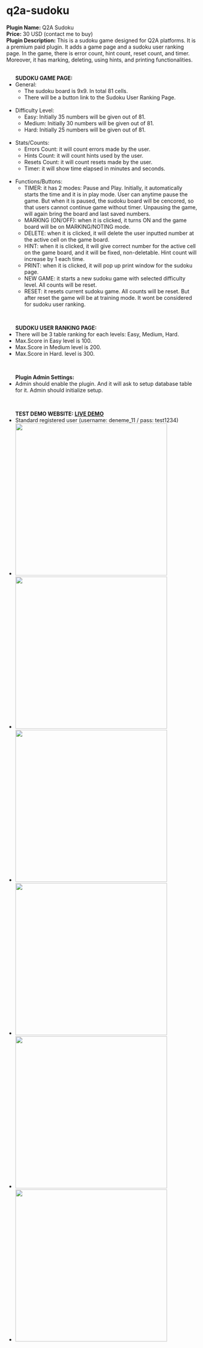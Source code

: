 # q2a-sudoku

<b>Plugin Name:</b>  Q2A Sudoku <br>
<b>Price:</b> 30 USD (contact me to buy) <br>
<b>Plugin Description:</b> This is a sudoku game designed for Q2A platforms. It is a premium paid plugin. It adds a game page and a sudoku user ranking page. In the game, there is error count, hint count, reset count, and timer. Moreover, it has marking, deleting, using hints, and printing functionalities.  <br>
<br>
<ul class="first">
	<b>SUDOKU GAME PAGE:</b>
	<li>General:
		<ul class="second">
			<li>The sudoku board is 9x9. In total 81 cells.</li>
      <li>There will be a button link to the Sudoku User Ranking Page.</li>
		</ul>
	</li>
  <br/>
  <li>Difficulty Level:
		<ul class="second">
			<li>Easy: Initially 35 numbers will be given out of 81.</li>
			<li>Medium: Initially 30 numbers will be given out of 81.</li>
      <li>Hard: Initially 25 numbers will be given out of 81.</li>
		</ul>
	</li>
  <br/>
  <li>Stats/Counts:
		<ul class="second">
			<li>Errors Count: it will count errors made by the user.</li>
      <li>Hints Count: it will count hints used by the user.</li>
      <li>Resets Count: it will count resets made by the user.</li>
      <li>Timer: it will show time elapsed in minutes and seconds.</li>
		</ul>
	</li>
  <br/>
<li>Functions/Buttons:
		<ul class="second">
			<li>TIMER: it has 2 modes: Pause and Play. Initially, it automatically starts the time and it is in play mode. User can anytime pause the game. But when it is paused, the sudoku board will be cencored, so that users cannot continue game without timer. Unpausing the game, will again bring the board and last saved numbers.</li>
      <li>MARKING (ON/OFF): when it is clicked, it turns ON and the game board will be on MARKING/NOTING mode.</li>
			<li>DELETE: when it is clicked, it will delete the user inputted number at the active cell on the game board.</li>
      <li>HINT: when it is clicked, it will give correct number for the active cell on the game board, and it will be fixed, non-deletable. Hint count will increase by 1 each time.</li>
      <li>PRINT: when it is clicked, it will pop up print window for the sudoku page.</li>
      <li>NEW GAME: it starts a new sudoku game with selected difficulty level. All counts will be reset.</li>
      <li>RESET: it resets current sudoku game. All counts will be reset. But after reset the game will be at training mode. It wont be considered for sudoku user ranking.</li>
		</ul>
	</li>
</ul>	
<br/>
<ul class="first">	
	<b>SUDOKU USER RANKING PAGE:</b>
	<li>There will be 3 table ranking for each levels: Easy, Medium, Hard.</li>
	<li>Max.Score in Easy level is 100.</li>
	<li>Max.Score in Medium level is 200.</li>
  <li>Max.Score in Hard. level is 300.</li>
</ul>
<br/>
<ul class="first">	
	<b>Plugin Admin Settings:</b>
	<li>Admin should enable the plugin. And it will ask to setup database table for it. Admin should initialize setup.</li>
</ul>
<br/>
<ul class="first">	
	<b>TEST DEMO WEBSITE: <a href="https://q2a-demo.gyzgyn.com/sudoku" target="_blank">LIVE DEMO</a></b>
	<li>Standard registered user (username: deneme_11 / pass: test1234)</li>
	<li><img src="https://ihlassovbetov.github.io/assets/plugin-ss/sudoku/sudoku-1.png" width="400px" height="auto" /></li>
	<li><img src="https://ihlassovbetov.github.io/assets/plugin-ss/sudoku/sudoku-2.png" width="400px" height="auto" /></li>
	<li><img src="https://ihlassovbetov.github.io/assets/plugin-ss/sudoku/sudoku-3.png" width="400px" height="auto" /></li>
	<li><img src="https://ihlassovbetov.github.io/assets/plugin-ss/sudoku/sudoku-4.png" width="400px" height="auto" /></li>
	<li><img src="https://ihlassovbetov.github.io/assets/plugin-ss/sudoku/sudoku-5.png" width="400px" height="auto" /></li>
	<li><img src="https://ihlassovbetov.github.io/assets/plugin-ss/sudoku/sudoku-6.png" width="400px" height="auto" /></li>
</ul>
